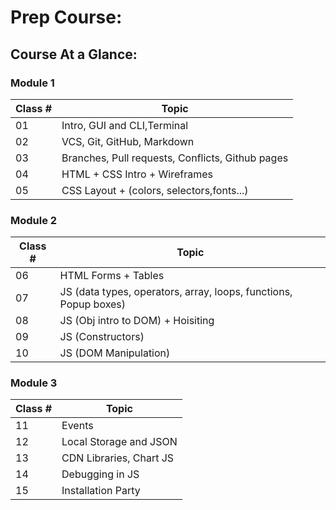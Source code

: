 # Prep Course:

## Course At a Glance:

### Module 1

| Class # | Topic                                            |
| ------- | ------------------------------------------------ |
| 01      | Intro, GUI and CLI,Terminal                      |
| 02      | VCS, Git, GitHub, Markdown                       |
| 03      | Branches, Pull requests, Conflicts, Github pages |
| 04      | HTML  + CSS Intro + Wireframes                   |
| 05      | CSS Layout + (colors, selectors,fonts...)        |

### Module 2

| Class # | Topic                                                            |
| ------- | ---------------------------------------------------------------- |
| 06      | HTML Forms + Tables                                              |
| 07      | JS (data types, operators, array, loops, functions, Popup boxes) |
| 08      | JS (Obj intro to DOM) + Hoisiting                                |
| 09      | JS (Constructors)                                                |
| 10      | JS (DOM Manipulation)                                            |


### Module 3

| Class # | Topic                   |
| ------- | ----------------------- |
| 11      | Events                  |
| 12      | Local Storage and JSON  |
| 13      | CDN Libraries, Chart JS |
| 14      | Debugging in JS         |
| 15      | Installation Party      |